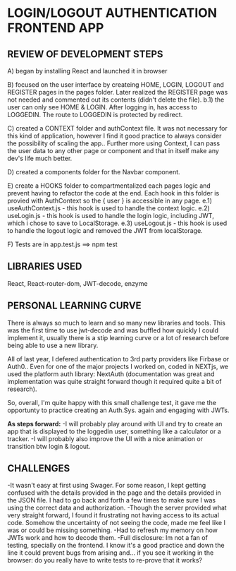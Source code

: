 # LOGIN/LOGOUT AUTHENTICATION FRONTEND APP

## REVIEW OF DEVELOPMENT STEPS

A) began by installing React and launched it in browser

B) focused on the user interface by createing HOME, LOGIN, LOGOUT and REGISTER pages in the pages folder. Later realized the REGISTER page was not needed and commented out its contents (didn't delete the file). 
    b.1) the user can only see HOME & LOGIN. After logging in, has access to LOGGEDIN. The route to LOGGEDIN is protected by redirect. 

C) created a CONTEXT folder and authContext file. It was not necessary for this kind of application, however I find it good practice to always consider the possibility of scaling the app.. Further more using Context, I can pass the user data to any other page or component and that in itself make any dev's life much better.  

D) created a components folder for the Navbar component.

E) create a HOOKS folder to compartmentalized each pages logic and prevent having to refactor the code at the end. Each hook in this folder is provied with AuthContext so the { user } is accessible in any page. 
    e.1) useAuthContext.js - this hook is used to handle the context logic. 
    e.2) useLogin.js - this hook is used to handle the login logic, including JWT, which i chose to save to LocalStorage. 
    e.3) useLogout.js - this hook is used to handle the logout logic and removed the JWT from localStorage.

F) Tests are in app.test.js ==> npm test

## LIBRARIES USED
React, React-router-dom, JWT-decode, enzyme

## PERSONAL LEARNING CURVE
There is always so much to learn and so many new libraries and tools. This was the first time to use jwt-decode and was buffled how quickly I could implement it, usually there is a stip learning curve or a lot of research before being able to use a new library.

All of last year, I defered authentication to 3rd party providers like Firbase or Auth0.. Even for one of the major projects I worked on, coded in NEXTjs, we used the platform auth library: NextAuth (documentation was great and implementation was quite straight forward though it required quite a bit of research). 

So, overall, I'm quite happy with this small challenge test, it gave me the opportunty to practice creating an Auth.Sys. again and engaging with JWTs. 

**As steps forward:** 
-I will probably play around with UI and try to create an app that is displayed to the loggedin user, something like a calculator or a tracker. 
-I will probably also improve the UI with a nice animation or transition btw login & logout. 

## CHALLENGES
-It wasn't easy at first using Swager. For some reason, I kept getting confused with the details provided in the page and the details provided in the JSON file. I had to go back and forth a few times to make sure I was using the correct data and authorization.
-Though the server provided what very straight forward, I found it frustrating not having access to its actual code. Somehow the uncertainty of not seeing the code, made me feel like I was or could be missing something.
-Had to refresh my memory on how JWTs work and how to decode them.
-Full disclosure: Im not a fan of testing, specially on the frontend. I know it's a good practice and down the line it could prevent bugs from arising and... if you see it working in the browser: do you really have to write tests to re-prove that it works?